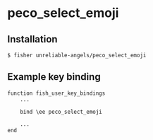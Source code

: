 # peco_select_emoji

## Installation

```
$ fisher unreliable-angels/peco_select_emoji
```

## Example key binding

```
function fish_user_key_bindings
    ...

    bind \ee peco_select_emoji

    ...
end
```
